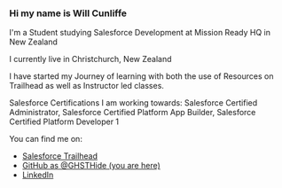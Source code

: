 ### Hi my name is Will Cunliffe

I'm a Student studying Salesforce Development at Mission Ready HQ in New Zealand

I currently live in Christchurch, New Zealand

I have started my Journey of learning with both the use of Resources on Trailhead as well as Instructor led classes.

Salesforce Certifications I am working towards:
Salesforce Certified Administrator, Salesforce Certified Platform App Builder, Salesforce Certified Platform Developer 1


You can find me on:
* [Salesforce Trailhead](https://trailblazer.me/id/willcunliffe)
* [GitHub as @GHSTHide (you are here)](https://github.com/GHSTHide)
* [LinkedIn](https://www.linkedin.com/in/will-cunliffe-465898233/)
